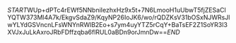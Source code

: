 $START$WUp+dPTc4rEWf5NNbniIezhxHz9x5t+7N6LmooH1uUbwT5fjZESaClYQTW373Ml4A7k/EkgvSdaZ9/KqyNP26IoJK6/wo/rQDZKsV31bOSxNJWRsJlwYLYdGSVncnLFsWNYnRWlB2Eo+s7ym4uyYTZ5rCqY+BaTsEF2Z1SoYR3l3XVJxJuLkAxroJRbFDffzqba6flRUL0aBDn9orJmnDw==$END$